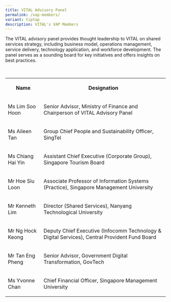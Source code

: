 ```yaml
---
title: VITAL Advisory Panel
permalink: /vap-members/
variant: tiptap
description: VITAL's VAP Members
---
```

<p>The VITAL advisory panel provides thought leadership to VITAL on shared
services strategy, including business model, operations management, service
delivery, technology application, and workforce development. The panel
serves as a sounding board for key initiatives and offers insights on best
practices.</p>
<p>
<br>
</p>
<table style="minWidth: 50px">
<colgroup>
<col>
<col>
</colgroup>
<tbody>
<tr>
<th rowspan="1" colspan="1">
<p>Name</p>
</th>
<th rowspan="1" colspan="1">
<p>Designation</p>
</th>
</tr>
<tr>
<td rowspan="1" colspan="1">
<p>Ms Lim Soo Hoon</p>
</td>
<td rowspan="1" colspan="1">
<p>Senior Advisor, Ministry of Finance and Chairperson of VITAL Advisory
Panel</p>
</td>
</tr>
<tr>
<td rowspan="1" colspan="1">
<p>Ms Aileen Tan</p>
</td>
<td rowspan="1" colspan="1">
<p>Group Chief People and Sustainability Officer, SingTel</p>
</td>
</tr>
<tr>
<td rowspan="1" colspan="1">
<p>Ms Chiang Hai Yin</p>
</td>
<td rowspan="1" colspan="1">
<p>Assistant Chief Executive (Corporate Group), Singapore Tourism Board</p>
</td>
</tr>
<tr>
<td rowspan="1" colspan="1">
<p>Mr Hoe Siu Loon</p>
</td>
<td rowspan="1" colspan="1">
<p>Associate Professor of Information Systems (Practice), Singapore Management
University</p>
</td>
</tr>
<tr>
<td rowspan="1" colspan="1">
<p>Mr Kenneth Lim</p>
</td>
<td rowspan="1" colspan="1">
<p>Director (Shared Services), Nanyang Technological University</p>
</td>
</tr>
<tr>
<td rowspan="1" colspan="1">
<p>Mr Ng Hock Keong</p>
</td>
<td rowspan="1" colspan="1">
<p>Deputy Chief Executive (Infocomm Technology &amp; Digital Services), Central
Provident Fund Board</p>
</td>
</tr>
<tr>
<td rowspan="1" colspan="1">
<p>Mr Tan Eng Pheng</p>
</td>
<td rowspan="1" colspan="1">
<p>Senior Advisor, Government Digital Transformation, GovTech</p>
</td>
</tr>
<tr>
<td rowspan="1" colspan="1">
<p>Ms Yvonne Chan</p>
</td>
<td rowspan="1" colspan="1">
<p>Chief Financial Officer, Singapore Management University</p>
</td>
</tr>
</tbody>
</table>
<p></p>